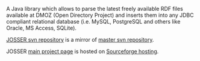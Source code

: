 A Java library which allows to parse the latest freely available RDF files available at DMOZ (Open Directory Project) and inserts them into any JDBC compliant relational database (i.e. MySQL, PostgreSQL and others like Oracle, MS Access, SQLite).

[JOSSER svn repository](http://josser.googlecode.com/svn/) is a mirror of [master svn repository](https://josser.svn.sourceforge.net/svnroot/josser).

JOSSER [main project page](https://sourceforge.net/projects/josser) is hosted on [Sourceforge hosting](http://sourceforge.net/).